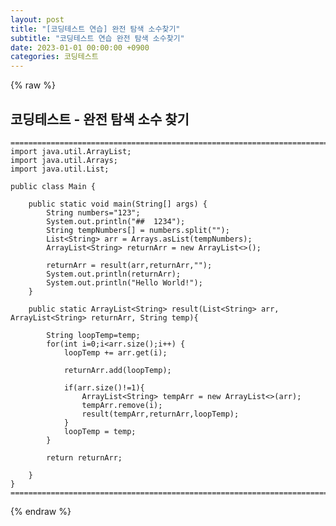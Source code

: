 ```yaml
---  
layout: post  
title: "[코딩테스트 연습] 완전 탐색 소수찾기"  
subtitle: "코딩테스트 연습 완전 탐색 소수찾기"  
date: 2023-01-01 00:00:00 +0900  
categories: 코딩테스트  
---  
```

{% raw %}  
## 코딩테스트 - 완전 탐색 소수 찾기  
	======================================================================================================  
	import java.util.ArrayList;  
	import java.util.Arrays;  
	import java.util.List;  
  
	public class Main {  
  
		public static void main(String[] args) {  
			String numbers="123";  
			System.out.println("##  1234");  
			String tempNumbers[] = numbers.split("");  
			List<String> arr = Arrays.asList(tempNumbers);  
			ArrayList<String> returnArr = new ArrayList<>();  
  
			returnArr = result(arr,returnArr,"");  
			System.out.println(returnArr);  
			System.out.println("Hello World!");  
		}  
  
		public static ArrayList<String> result(List<String> arr, ArrayList<String> returnArr, String temp){  
  
			String loopTemp=temp;  
			for(int i=0;i<arr.size();i++) {  
				loopTemp += arr.get(i);  
  
				returnArr.add(loopTemp);  
  
				if(arr.size()!=1){  
					ArrayList<String> tempArr = new ArrayList<>(arr);  
					tempArr.remove(i);  
					result(tempArr,returnArr,loopTemp);  
				}  
				loopTemp = temp;  
			}  
  
			return returnArr;  
  
		}  
	}  
	======================================================================================================  
{% endraw %}